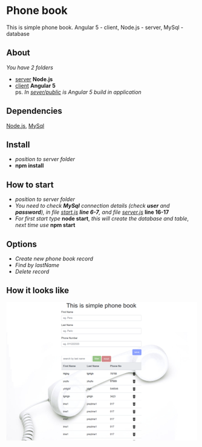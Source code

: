 # Phone book
This is simple phone book. Angular 5 - client, Node.js - server, MySql - database
## About
*You have 2 folders*
- [server](https://github.com/npilipovic86/phone-book/tree/master/server) **Node.js**
- [client](https://github.com/npilipovic86/phone-book/tree/master/client) **Angular 5**
<br />ps. *In [sever/public](https://github.com/npilipovic86/phone-book/tree/master/server/public) is Angular 5 build in application*

## Dependencies
[Node.js](https://nodejs.org/en/), [MySql](https://www.mysql.com/)

## Install
- *position to server folder*
- **npm install**

## How to start
- *position to server folder*
- *You need to check **MySql** connection details (check **user** and **password**), in file [start.js](https://github.com/npilipovic86/phone-book/blob/master/server/start.js#L6) **line 6-7**, and file [server.js](https://github.com/npilipovic86/phone-book/blob/master/server/server.js#L16)* **line 16-17**
- *For first start type* **node start**, *this will create the database and table*, *next time use* **npm start**
## Options
- *Create new phone book record*
- *Find by lastName*
- *Delete record*

## How it looks like

![](Screenshot.png)